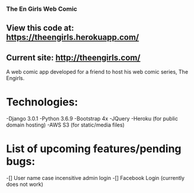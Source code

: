 ### The En Girls Web Comic
## View this code at: https://theengirls.herokuapp.com/
## Current site: http://theengirls.com/

A web comic app developed for a friend to host his web comic series, The Engirls. 


# Technologies: 
-Django 3.0.1
-Python 3.6.9
-Bootstrap 4x
-JQuery
-Heroku  (for public domain hosting)
-AWS S3 (for static/media files)

# List of upcoming features/pending bugs:
-[] User name case incensitive admin login
-[] Facebook Login (currently does not work)



